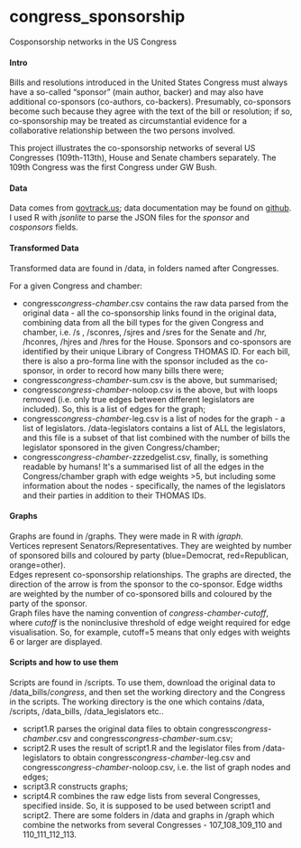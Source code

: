 # congress_sponsorship
Cosponsorship networks in the US Congress

#### Intro  
Bills and resolutions introduced in the United States Congress must always have a so-called “sponsor” (main author, backer) and may also have additional co-sponsors (co-authors, co-backers). Presumably, co-sponsors become such because they agree with the text of the bill or resolution; if so, co-sponsorship may be treated as circumstantial evidence for a collaborative relationship between the two persons involved.
  
This project illustrates the co-sponsorship networks of several US Congresses (109th-113th), House and Senate chambers separately. The 109th Congress was the first Congress under GW Bush.


#### Data  
Data comes from [govtrack.us](https://www.govtrack.us/developers/data); data documentation may be found on [github](https://github.com/unitedstates/congress/wiki/bills). I used R with *jsonlite* to parse the JSON files for the *sponsor* and *cosponsors* fields.


#### Transformed Data
Transformed data are found in /data, in folders named after Congresses.  

For a given Congress and chamber:
* congress*congress*-*chamber*.csv contains the raw data parsed from the original data - all the co-sponsorship links found in the original data, combining data from all the bill types for the given Congress and chamber, i.e. /s , /sconres, /sjres and /sres for the Senate and /hr, /hconres, /hjres and /hres for the House. Sponsors and co-sponsors are identified by their unique Library of Congress THOMAS ID. For each bill, there is also a pro-forma line with the sponsor included as the co-sponsor, in order to record how many bills there were;  
* congress*congress*-*chamber*-sum.csv is the above, but summarised;
* congress*congress*-*chamber*-noloop.csv is the above, but with loops removed (i.e. only true edges between different legislators are included). So, this is a list of edges for the graph;
* congress*congress*-*chamber*-leg.csv is a list of nodes for the graph - a list of legislators. /data-legislators contains a list of ALL the legislators, and this file is a subset of that list combined with the number of bills the legislator sponsored in the given Congress/chamber;
* congress*congress*-*chamber*-zzzedgelist.csv, finally, is something readable by humans! It's a summarised list of all the edges in the Congress/chamber graph with edge weights >5, but including some information about the nodes - specifically, the names of the legislators and their parties in addition to their THOMAS IDs.

#### Graphs
Graphs are found in /graphs. They were made in R with *igraph*.   
Vertices represent Senators/Representatives. They are weighted by number of sponsored bills and coloured by party (blue=Democrat, red=Republican, orange=other).  
Edges represent co-sponsorship relationships. The graphs are directed, the direction of the arrow is from the sponsor to the co-sponsor. Edge widths are weighted by the number of co-sponsored bills and coloured by the party of the sponsor.  
Graph files have the naming convention of *congress*-*chamber*-*cutoff*, where *cutoff* is the noninclusive threshold of edge weight required for edge visualisation. So, for example, cutoff=5 means that only edges with weights 6 or larger are displayed.


#### Scripts and how to use them
Scripts are found in /scripts. To use them, download the original data to /data_bills/*congress*, and then set the working directory and the Congress in the scripts. The working directory is the one which contains /data, /scripts, /data_bills, /data_legislators etc..  

* script1.R parses the original data files to obtain congress*congress*-*chamber*.csv and congress*congress*-*chamber*-sum.csv;
* script2.R uses the result of script1.R and the legislator files from /data-legislators to obtain congress*congress*-*chamber*-leg.csv and congress*congress*-*chamber*-noloop.csv, i.e. the list of graph nodes and edges;
* script3.R constructs graphs;
* script4.R combines the raw edge lists from several Congresses, specified inside. So, it is supposed to be used between script1 and script2. There are some folders in /data and graphs in /graph which combine the networks from several Congresses - 107_108_109_110 and 110_111_112_113.
